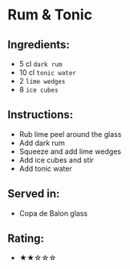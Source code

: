 # Rum & Tonic

## Ingredients:
- 5 cl `dark rum`
- 10 cl `tonic water`
- 2 `lime wedges`
- 8 `ice cubes`

## Instructions:
- Rub lime peel around the glass
- Add dark rum
- Squeeze and add lime wedges
- Add ice cubes and stir
- Add tonic water

## Served in:
- Copa de Balon glass

## Rating:
- ★★☆☆☆